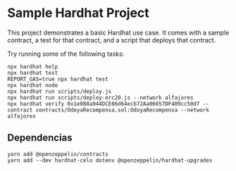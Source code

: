 # Sample Hardhat Project

This project demonstrates a basic Hardhat use case. It comes with a sample contract, a test for that contract, and a script that deploys that contract.

Try running some of the following tasks:

```shell
npx hardhat help
npx hardhat test
REPORT_GAS=true npx hardhat test
npx hardhat node
npx hardhat run scripts/deploy.js
npx hardhat run scripts/deploy-erc20.js --network alfajores
npx hardhat verify 0x1e088a944DCE86d64ecb72Aa06657DF409cc50d7 --contract contracts/OdoyaRecompensa.sol:OdoyaRecompensa --network alfajores
```

## Dependencias

```shell
yarn add @openzeppelin/contracts
yarn add --dev hardhat-celo dotenv @openzeppelin/hardhat-upgrades
```
